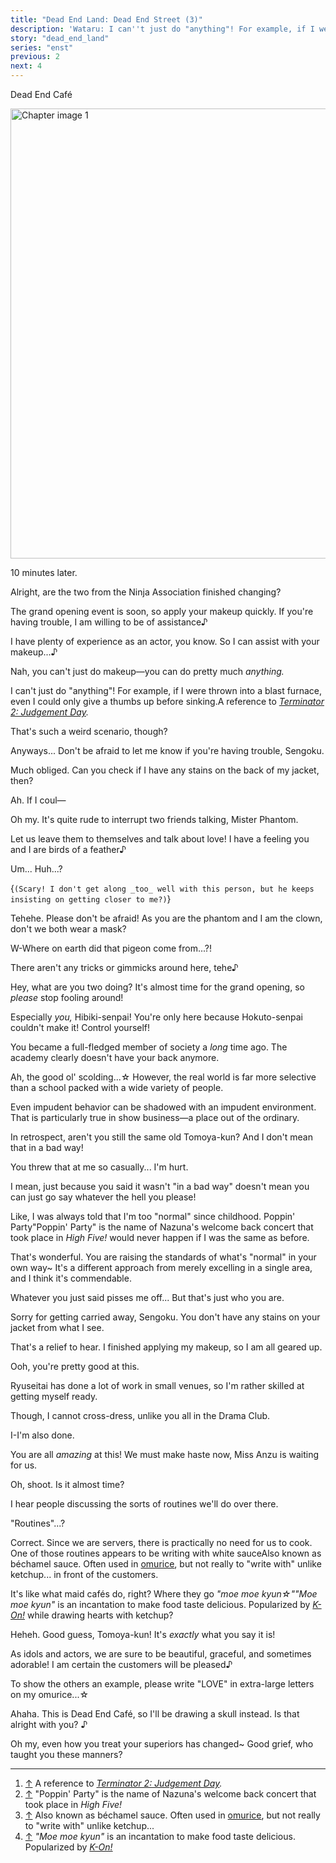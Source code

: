 ```yaml
---
title: "Dead End Land: Dead End Street (3)"
description: 'Wataru: I can''t just do "anything"! For example, if I were thrown into a blast furnace, even I could only give a thumbs up before sinking.'
story: "dead_end_land"
series: "enst"
previous: 2
next: 4
---
```


<Season s="Summer"/>

<Location>Dead End Café</Location>

<Image src="/img/tl/dead_end_land/3/1.jpg" alt="Chapter image 1" layout="responsive" width="1560" height="720" quality="100" />

<Narration>10 minutes later.</Narration>

<Bubble character="Wataru">

Alright, are the two from the Ninja Association finished changing?

The grand opening event is soon, so apply your makeup quickly. If you're having trouble, I am willing to be of <span className="hold">assistance♪</span>

I have plenty of experience as an actor, you know. So I can assist with your <span className="hold">makeup...♪</span>

</Bubble>

<Bubble character="Tomoya">

Nah, you can't just do makeup—you can do pretty much _anything._

</Bubble>

<Bubble character="Wataru">

I can't just do "anything"! For example, if I were thrown into a blast furnace, even I could only give a thumbs up before <span className="hold">sinking.<Fn num="1">A reference to _[Terminator 2: Judgement Day](https://youtu.be/Y-zUvub8AZA)._</Fn></span>

</Bubble>

<Bubble character="Tomoya">

That's such a weird scenario, though?

Anyways... Don't be afraid to let me know if you're having trouble, Sengoku.

</Bubble>

<Bubble character="Shinobu">

Much obliged. Can you check if I have any stains on the back of my jacket, then?

</Bubble>

<Bubble character="Mayoi">

Ah. If I coul—

</Bubble>

<Bubble character="Wataru">

Oh my. It's quite rude to interrupt two friends talking, Mister Phantom.

Let us leave them to themselves and talk about love! I have a feeling you and I are birds of a <span className="hold">feather♪</span>

</Bubble>

<Bubble character="Mayoi">

Um... Huh...?

<Thought>{`(Scary! I don't get along _too_ well with this person, but he keeps insisting on getting closer to me?)`}</Thought>

</Bubble>

<Bubble character="Wataru">

Tehehe. Please don't be afraid! As you are the phantom and I am the clown, don't we both wear a mask?

</Bubble>

<Bubble character="Mayoi">

W-Where on earth did that pigeon come from...?!

</Bubble>

<Bubble character="Wataru">

There aren't any tricks or gimmicks around here, <span className="hold">tehe♪</span>

</Bubble>

<Bubble character="Tomoya">

Hey, what are you two doing? It's almost time for the grand opening, so _please_ stop fooling around!

Especially _you,_ Hibiki-senpai! You're only here because Hokuto-senpai couldn't make it! Control yourself!

You became a full-fledged member of society a _long_ time ago. The academy clearly doesn't have your back anymore.

</Bubble>

<Bubble character="Wataru">

Ah, the good ol' scolding...☆ However, the real world is far more selective than a school packed with a wide variety of people.

Even impudent behavior can be shadowed with an impudent environment. That is particularly true in show business—a place out of the ordinary.

In retrospect, aren't you still the same old Tomoya-kun? And I don't mean that in a bad way!

</Bubble>

<Bubble character="Tomoya">

You threw that at me so casually... I'm hurt.

I mean, just because you said it wasn't "in a bad way" doesn't mean you can just go say whatever the hell you please!

Like, I was always told that I'm too "normal" since childhood. Poppin' <span className="hold">Party<Fn num="2">"Poppin' Party" is the name of Nazuna's welcome back concert that took place in _High Five!_</Fn></span> would never happen if I was the same as before.

</Bubble>

<Bubble character="Wataru">

That's wonderful. You are raising the standards of what's "normal" in your own way\~ It's a different approach from merely excelling in a single area, and I think it's commendable.

</Bubble>

<Bubble character="Tomoya">

Whatever you just said pisses me off... But that's just who you are.

Sorry for getting carried away, Sengoku. You don't have any stains on your jacket from what I see.

</Bubble>

<Bubble character="Shinobu">

That's a relief to hear. I finished applying my makeup, so I am all geared up.

</Bubble>

<Bubble character="Tomoya">

Ooh, you're pretty good at this.

</Bubble>

<Bubble character="Shinobu">

Ryuseitai has done a lot of work in small venues, so I'm rather skilled at getting myself ready.

Though, I cannot cross-dress, unlike you all in the Drama Club.

</Bubble>

<Bubble character="Mayoi">

I-I'm also done.

</Bubble>

<Bubble character="Wataru">

You are all _amazing_ at this! We must make haste now, Miss Anzu is waiting for us.

</Bubble>

<Bubble character="Tomoya">

Oh, shoot. Is it almost time?

</Bubble>

<Bubble character="Wataru">

I hear people discussing the sorts of routines we'll do over there.

</Bubble>

<Bubble character="Shinobu">

"Routines"...?

</Bubble>

<Bubble character="Wataru">

Correct. Since we are servers, there is practically no need for us to cook. One of those routines appears to be writing with white <span className="hold">sauce<Fn num="3">Also known as béchamel sauce. Often used in [omurice](https://chefgohan.gnavi.co.jp/detail/4889), but not really to "write with" unlike ketchup...</Fn></span> in front of the customers.

</Bubble>

<Bubble character="Tomoya">

It's like what maid cafés do, right? Where they go _"moe moe_ <span className="hold">_kyun☆"_<Fn num="4">_"Moe moe kyun"_ is an incantation to make food taste delicious. Popularized by _[K-On!](https://youtu.be/PQCuyAHGkUM)_</Fn></span> while drawing hearts with ketchup?

</Bubble>

<Bubble character="Wataru">

Heheh. Good guess, Tomoya-kun! It's _exactly_ what you say it is!

As idols and actors, we are sure to be beautiful, graceful, and sometimes adorable! I am certain the customers will be pleased♪

To show the others an example, please write "LOVE" in extra-large letters on my <span className="hold">omurice...☆</span>

</Bubble>

<Bubble character="Tomoya">

Ahaha. This is Dead End Café, so I'll be drawing a skull instead. Is that alright with <span className="hold">you? ♪</span>

</Bubble>

<Bubble character="Wataru">

Oh my, even how you treat your superiors has changed\~ Good grief, who taught you these manners?

</Bubble>

---

1. [↑](#fnref:1) A reference to _[Terminator 2: Judgement Day](https://youtu.be/Y-zUvub8AZA)._
2. [↑](#fnref:2) "Poppin' Party" is the name of Nazuna's welcome back concert that took place in _High Five!_
3. [↑](#fnref:3) Also known as béchamel sauce. Often used in [omurice](https://chefgohan.gnavi.co.jp/detail/4889), but not really to "write with" unlike ketchup...
4. [↑](#fnref:4) _"Moe moe kyun"_ is an incantation to make food taste delicious. Popularized by _[K-On!](https://youtu.be/PQCuyAHGkUM)_

<Credits tl="[Ren](https://tomoya.moe)" tlc="[Holi](https://holistar.dreamwidth.org)" qc="[Sheep](https://twitter.com/Czar_Ramzy)" />
